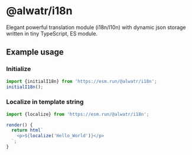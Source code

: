 # @alwatr/i18n

Elegant powerful translation module (i18n/l10n) with dynamic json storage written in tiny TypeScript, ES module.

## Example usage

### Initialize

```js
import {initialI18n} from 'https://esm.run/@alwatr/i18n';
initialI18n();
```

### Localize in template string

```js
import {localize} from 'https://esm.run/@alwatr/i18n';

render() {
  return html`
    <p>${localize('Hello_World')}</p>
  `;
}
```
